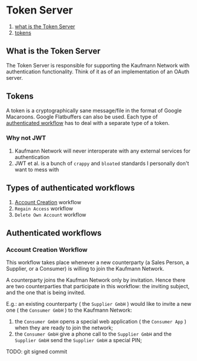 # Token Server

 1. [what is the Token Server](#what-is-the-token-server)
 2. [tokens](#tokens)

## What is the Token Server

The Token Server is responsible for supporting the Kaufmann Network with authentication functionality. Think of it as of an implementation of an OAuth server.

## Tokens

A token is a cryptographically sane message/file in the format of Google Macaroons. Google Flatbuffers can also be used.
Each type of [authenticated workflow](#types-of-authenticated-workflows) has to deal with a separate type of a token.

### Why not JWT

1. Kaufmann Network will never interoperate with any external services for authentication
2. JWT et al. is a bunch of `crappy` and `bloated` standards I personally don't want to mess with

## Types of authenticated workflows

1. [Account Creation](#account-creation-workflow) workflow
2. `Regain Access` workflow
3. `Delete Own Account` workflow


## Authenticated workflows

### Account Creation Workflow

This workflow takes place whenever a new counterparty (a Sales Person, a Supplier, or a Consumer) is willing to join the Kaufmann Network.

A counterparty joins the Kaufman Network only by invitation. Hence there are two counterparties that participate in this workflow: the inviting subject, and the one that is being invited.

E.g.: an existing counterparty ( the `Supplier GmbH` ) would like to invite a new one ( the `Consumer GmbH` ) to the Kaufmann Network:

1. the `Consumer GmbH` opens a special web application ( the `Consumer App` ) when they are ready to join the network;
2. the `Consumer GmbH` give a phone call to the `Supplier GmbH` and the `Supplier GmbH` send the `Supplier GmbH` a special PIN;

TODO: git signed commit